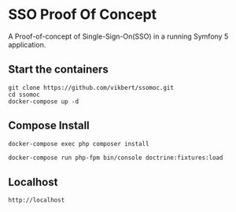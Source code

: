 # SSO Proof Of Concept

A Proof-of-concept of Single-Sign-On(SSO) in a running Symfony 5 application.


## Start the containers
```
git clone https://github.com/vikbert/ssomoc.git
cd ssomoc
docker-compose up -d
```

## Compose Install
```bash
docker-compose exec php composer install
```

```
docker-compose run php-fpm bin/console doctrine:fixtures:load
```

## Localhost
```bash
http://localhost
```
